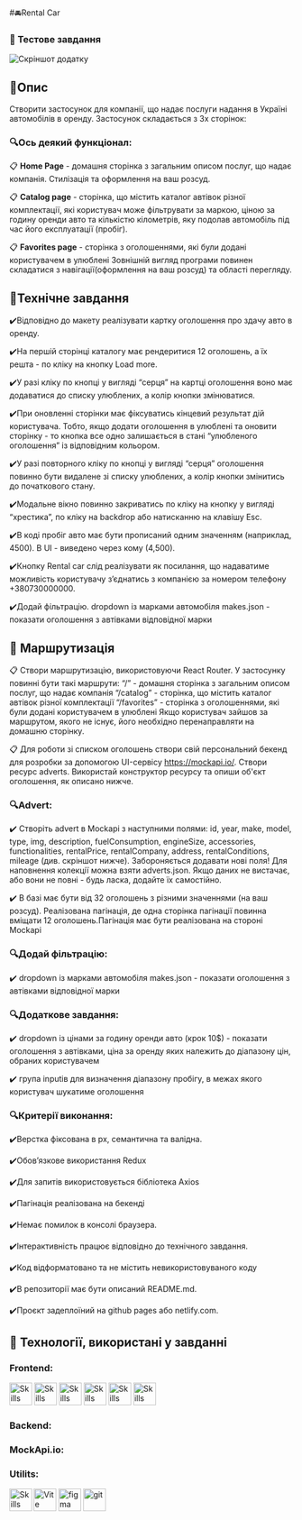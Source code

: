 #🚘Rental Car

### 👋 Тестове завдання

![Скріншот додатку](/public/readme/app-animation.gif)

## 📝Опис

Створити застосунок для компанії, що надає послуги надання в Україні автомобілів
в оренду. Застосунок складається з 3х сторінок:

### 🔍Ось деякий функціонал:

📋 **Home Page** - домашня сторінка з загальним описом послуг, що надає
компанія. Стилізація та оформлення на ваш розсуд.

📋 **Catalog page** - сторінка, що містить каталог автівок різної комплектації,
які користувач може фільтрувати за маркою, ціною за годину оренди авто та
кількістю кілометрів, яку подолав автомобіль під час його експлуатації (пробіг).

📋 **Favorites page** - cторінка з оголошеннями, які були додані користувачем в
улюблені Зовнішній вигляд програми повинен складатися з навігації(оформлення на
ваш розсуд) та області перегляду.

## 🎯Технічне завдання

✔️Відповідно до макету реалізувати картку оголошення про здачу авто в оренду.

✔️На першій сторінці каталогу має рендеритися 12 оголошень, а їх решта - по
кліку на кнопку Load more.

✔️У разі кліку по кнопці у вигляді “серця” на картці оголошення воно має
додаватися до списку улюблених, а колір кнопки змінюватися.

✔️При оновленні сторінки має фіксуватись кінцевий результат дій користувача.
Тобто, якщо додати оголошення в улюблені та оновити сторінку - то кнопка все
одно залишається в стані “улюбленого оголошення” із відповідним кольором.

✔️У разі повторного кліку по кнопці у вигляді “серця” оголошення повинно бути
видалене зі списку улюблених, а колір кнопки змінитись до початкового стану.

✔️Модальне вікно повинно закриватись по кліку на кнопку у вигляді “хрестика”, по
кліку на backdrop або натисканню на клавішу Esc.

✔️В коді пробіг авто має бути прописаний одним значенням (наприклад, 4500). В
UI - виведено через кому (4,500).

✔️Кнопку Rental car слід реалізувати як посилання, що надаватиме можливість
користувачу зʼєднатись з компанією за номером телефону +380730000000.

✔️Додай фільтрацію. dropdown із марками автомобіля makes.json - показати
оголошення з автівками відповідної марки

## 🎯 Маршрутизація

📋 Створи маршрутизацію, використовуючи React Router. У застосунку повинні бути
такі маршрути: “/” - домашня сторінка з загальним описом послуг, що надає
компанія “/catalog” - сторінка, що містить каталог автівок різної комплектації
“/favorites” - сторінка з оголошеннями, які були додані користувачем в улюблені
Якщо користувач зайшов за маршрутом, якого не існує, його необхідно
перенаправляти на домашню сторінку.

📋 Для роботи зі списком оголошень створи свій персональний бекенд для розробки
за допомогою UI-сервісу https://mockapi.io/. Створи ресурс adverts. Використай
конструктор ресурсу та опиши об'єкт оголошення, як описано нижче.

### 🔍Advert:

✔️ Створіть advert в Mockapi з наступними полями: id, year, make, model, type,
img, description, fuelConsumption, engineSize, accessories, functionalities,
rentalPrice, rentalCompany, address, rentalConditions, mileage (див. скріншот
нижче). Забороняється додавати нові поля! Для наповнення колекції можна взяти
adverts.json. Якщо даних не вистачає, або вони не повні - будь ласка, додайте їх
самостійно.

✔️ В базі має бути від 32 оголошень з різними значеннями (на ваш розсуд).
Реалізована пагінація, де одна сторінка пагінації повинна вміщати 12
оголошень.Пагінація має бути реалізована на стороні Mockapi

### 🔍Додай фільтрацію:

✔️ dropdown із марками автомобіля makes.json - показати оголошення з автівками
відповідної марки

### 🔍Додаткове завдання:

✔️ dropdown із цінами за годину оренди авто (крок 10$) - показати оголошення з
автівками, ціна за оренду яких належить до діапазону цін, обраних користувачем

✔️ група inputів для визначення діапазону пробігу, в межах якого користувач
шукатиме оголошення

### 🔍Критерії виконання:

✔️Верстка фіксована в рх, семантична та валідна.

✔️Обов’язкове використання Redux

✔️Для запитів використовується бібліотека Axios

✔️Пагінація реалізована на бекенді

✔️Немає помилок в консолі браузера.

✔️Інтерактивність працює відповідно до технічного завдання.

✔️Код відформатовано та не містить невикористовуваного коду

✔️В репозиторії має бути описаний README.md.

✔️Проєкт задеплоїний на github pages або netlify.com.

## 🔧 Технології, використані у завданні

### **Frontend**:

<p align="left"><img src="https://cdn.jsdelivr.net/gh/devicons/devicon/icons/react/react-original.svg" alt="Skills" width="40" height="40"/>  
<img src="https://cdn.jsdelivr.net/gh/devicons/devicon/icons/redux/redux-original.svg" alt="Skills" width="40" height="40"/> 
<img src="https://cdn.jsdelivr.net/gh/devicons/devicon/icons/html5/html5-original.svg" alt="Skills" width="40" height="40"/>  
<img src="https://cdn.jsdelivr.net/gh/devicons/devicon/icons/css3/css3-original.svg" alt="Skills" width="40" height="40"/>  
<img src="https://cdn.jsdelivr.net/gh/devicons/devicon/icons/javascript/javascript-original.svg" alt="Skills" width="40" height="40"/>  
<img src="https://www.vectorlogo.zone/logos/tailwindcss/tailwindcss-icon.svg" alt="Skills" width="40" height="40"/> </p>

### **Backend**:

### **MockApi.io**:

### **Utilits**:

<p align="left" ><img width="40" src="https://vitejs.dev/logo.svg" alt="Vite logo">
<img src="https://www.vectorlogo.zone/logos/figma/figma-icon.svg" alt="figma"  width="40" height="40"/>
<img src="https://www.vectorlogo.zone/logos/git-scm/git-scm-icon.svg" alt="git"  width="40" height="40"/>
<img src="https://cdn.jsdelivr.net/gh/devicons/devicon/icons/vscode/vscode-original.svg" alt="Skills" align="left" width="40" height="40"/>

